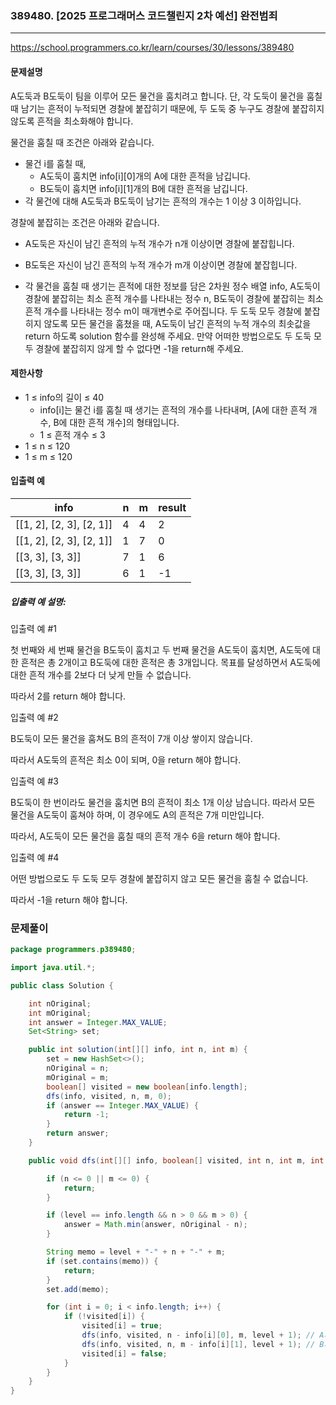 ### 389480. [2025 프로그래머스 코드챌린지 2차 예선] 완전범죄

---

https://school.programmers.co.kr/learn/courses/30/lessons/389480

#### 문제설명

A도둑과 B도둑이 팀을 이루어 모든 물건을 훔치려고 합니다. 단, 각 도둑이 물건을 훔칠 때 남기는 흔적이 누적되면 경찰에 붙잡히기 때문에, 두 도둑 중 누구도 경찰에 붙잡히지
않도록 흔적을 최소화해야 합니다.

물건을 훔칠 때 조건은 아래와 같습니다.

- 물건 i를 훔칠 때,
    - A도둑이 훔치면 info[i][0]개의 A에 대한 흔적을 남깁니다.
    - B도둑이 훔치면 info[i][1]개의 B에 대한 흔적을 남깁니다.
- 각 물건에 대해 A도둑과 B도둑이 남기는 흔적의 개수는 1 이상 3 이하입니다.

경찰에 붙잡히는 조건은 아래와 같습니다.

- A도둑은 자신이 남긴 흔적의 누적 개수가 n개 이상이면 경찰에 붙잡힙니다.
- B도둑은 자신이 남긴 흔적의 누적 개수가 m개 이상이면 경찰에 붙잡힙니다.

- 각 물건을 훔칠 때 생기는 흔적에 대한 정보를 담은 2차원 정수 배열 info, A도둑이 경찰에 붙잡히는 최소 흔적 개수를 나타내는 정수 n, B도둑이 경찰에 붙잡히는 최소
  흔적 개수를 나타내는 정수 m이 매개변수로 주어집니다. 두 도둑 모두 경찰에 붙잡히지 않도록 모든 물건을 훔쳤을 때, A도둑이 남긴 흔적의 누적 개수의 최솟값을 return
  하도록 solution 함수를 완성해 주세요. 만약 어떠한 방법으로도 두 도둑 모두 경찰에 붙잡히지 않게 할 수 없다면 -1을 return해 주세요.

#### 제한사항

- 1 ≤ info의 길이 ≤ 40
    - info[i]는 물건 i를 훔칠 때 생기는 흔적의 개수를 나타내며, [A에 대한 흔적 개수, B에 대한 흔적 개수]의 형태입니다.
    - 1 ≤ 흔적 개수 ≤ 3
- 1 ≤ n ≤ 120
- 1 ≤ m ≤ 120

#### 입출력 예

| info                     | n | m | result |
|--------------------------|---|---|--------|
| [[1, 2], [2, 3], [2, 1]] | 4 | 4 | 2      |
| [[1, 2], [2, 3], [2, 1]] | 1 | 7 | 0      |
| [[3, 3], [3, 3]]         | 7 | 1 | 6      |
| [[3, 3], [3, 3]]         | 6 | 1 | -1     |

##### 입출력 예 설명:

입출력 예 #1

첫 번째와 세 번째 물건을 B도둑이 훔치고 두 번째 물건을 A도둑이 훔치면, A도둑에 대한 흔적은 총 2개이고 B도둑에 대한 흔적은 총 3개입니다. 목표를 달성하면서 A도둑에 대한 흔적 개수를 2보다 더 낮게 만들 수 없습니다.

따라서 2를 return 해야 합니다.

입출력 예 #2

B도둑이 모든 물건을 훔쳐도 B의 흔적이 7개 이상 쌓이지 않습니다.

따라서 A도둑의 흔적은 최소 0이 되며, 0을 return 해야 합니다.

입출력 예 #3

B도둑이 한 번이라도 물건을 훔치면 B의 흔적이 최소 1개 이상 남습니다. 따라서 모든 물건을 A도둑이 훔쳐야 하며, 이 경우에도 A의 흔적은 7개 미만입니다.

따라서, A도둑이 모든 물건을 훔칠 때의 흔적 개수 6을 return 해야 합니다.

입출력 예 #4

어떤 방법으로도 두 도둑 모두 경찰에 붙잡히지 않고 모든 물건을 훔칠 수 없습니다.

따라서 -1을 return 해야 합니다.

### 문제풀이

```java
package programmers.p389480;

import java.util.*;

public class Solution {

    int nOriginal;
    int mOriginal;
    int answer = Integer.MAX_VALUE;
    Set<String> set;

    public int solution(int[][] info, int n, int m) {
        set = new HashSet<>();
        nOriginal = n;
        mOriginal = m;
        boolean[] visited = new boolean[info.length];
        dfs(info, visited, n, m, 0);
        if (answer == Integer.MAX_VALUE) {
            return -1;
        }
        return answer;
    }

    public void dfs(int[][] info, boolean[] visited, int n, int m, int level) {

        if (n <= 0 || m <= 0) {
            return;
        }

        if (level == info.length && n > 0 && m > 0) {
            answer = Math.min(answer, nOriginal - n);
        }

        String memo = level + "-" + n + "-" + m;
        if (set.contains(memo)) {
            return;
        }
        set.add(memo);

        for (int i = 0; i < info.length; i++) {
            if (!visited[i]) {
                visited[i] = true;
                dfs(info, visited, n - info[i][0], m, level + 1); // A가 훔친 경우
                dfs(info, visited, n, m - info[i][1], level + 1); // B가 훔친 경우
                visited[i] = false;
            }
        }
    }
}

```
